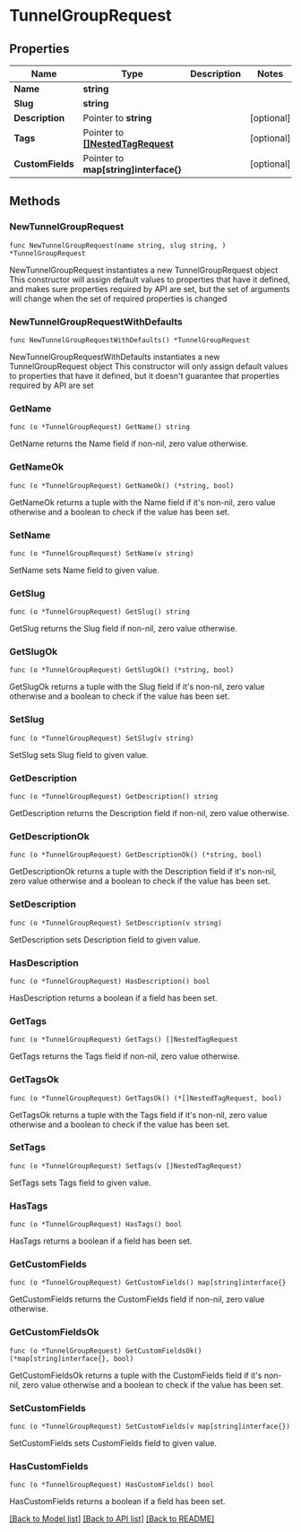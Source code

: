 # TunnelGroupRequest

## Properties

Name | Type | Description | Notes
------------ | ------------- | ------------- | -------------
**Name** | **string** |  | 
**Slug** | **string** |  | 
**Description** | Pointer to **string** |  | [optional] 
**Tags** | Pointer to [**[]NestedTagRequest**](NestedTagRequest.md) |  | [optional] 
**CustomFields** | Pointer to **map[string]interface{}** |  | [optional] 

## Methods

### NewTunnelGroupRequest

`func NewTunnelGroupRequest(name string, slug string, ) *TunnelGroupRequest`

NewTunnelGroupRequest instantiates a new TunnelGroupRequest object
This constructor will assign default values to properties that have it defined,
and makes sure properties required by API are set, but the set of arguments
will change when the set of required properties is changed

### NewTunnelGroupRequestWithDefaults

`func NewTunnelGroupRequestWithDefaults() *TunnelGroupRequest`

NewTunnelGroupRequestWithDefaults instantiates a new TunnelGroupRequest object
This constructor will only assign default values to properties that have it defined,
but it doesn't guarantee that properties required by API are set

### GetName

`func (o *TunnelGroupRequest) GetName() string`

GetName returns the Name field if non-nil, zero value otherwise.

### GetNameOk

`func (o *TunnelGroupRequest) GetNameOk() (*string, bool)`

GetNameOk returns a tuple with the Name field if it's non-nil, zero value otherwise
and a boolean to check if the value has been set.

### SetName

`func (o *TunnelGroupRequest) SetName(v string)`

SetName sets Name field to given value.


### GetSlug

`func (o *TunnelGroupRequest) GetSlug() string`

GetSlug returns the Slug field if non-nil, zero value otherwise.

### GetSlugOk

`func (o *TunnelGroupRequest) GetSlugOk() (*string, bool)`

GetSlugOk returns a tuple with the Slug field if it's non-nil, zero value otherwise
and a boolean to check if the value has been set.

### SetSlug

`func (o *TunnelGroupRequest) SetSlug(v string)`

SetSlug sets Slug field to given value.


### GetDescription

`func (o *TunnelGroupRequest) GetDescription() string`

GetDescription returns the Description field if non-nil, zero value otherwise.

### GetDescriptionOk

`func (o *TunnelGroupRequest) GetDescriptionOk() (*string, bool)`

GetDescriptionOk returns a tuple with the Description field if it's non-nil, zero value otherwise
and a boolean to check if the value has been set.

### SetDescription

`func (o *TunnelGroupRequest) SetDescription(v string)`

SetDescription sets Description field to given value.

### HasDescription

`func (o *TunnelGroupRequest) HasDescription() bool`

HasDescription returns a boolean if a field has been set.

### GetTags

`func (o *TunnelGroupRequest) GetTags() []NestedTagRequest`

GetTags returns the Tags field if non-nil, zero value otherwise.

### GetTagsOk

`func (o *TunnelGroupRequest) GetTagsOk() (*[]NestedTagRequest, bool)`

GetTagsOk returns a tuple with the Tags field if it's non-nil, zero value otherwise
and a boolean to check if the value has been set.

### SetTags

`func (o *TunnelGroupRequest) SetTags(v []NestedTagRequest)`

SetTags sets Tags field to given value.

### HasTags

`func (o *TunnelGroupRequest) HasTags() bool`

HasTags returns a boolean if a field has been set.

### GetCustomFields

`func (o *TunnelGroupRequest) GetCustomFields() map[string]interface{}`

GetCustomFields returns the CustomFields field if non-nil, zero value otherwise.

### GetCustomFieldsOk

`func (o *TunnelGroupRequest) GetCustomFieldsOk() (*map[string]interface{}, bool)`

GetCustomFieldsOk returns a tuple with the CustomFields field if it's non-nil, zero value otherwise
and a boolean to check if the value has been set.

### SetCustomFields

`func (o *TunnelGroupRequest) SetCustomFields(v map[string]interface{})`

SetCustomFields sets CustomFields field to given value.

### HasCustomFields

`func (o *TunnelGroupRequest) HasCustomFields() bool`

HasCustomFields returns a boolean if a field has been set.


[[Back to Model list]](../README.md#documentation-for-models) [[Back to API list]](../README.md#documentation-for-api-endpoints) [[Back to README]](../README.md)


